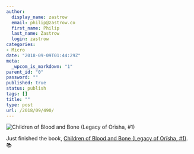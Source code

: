 ```yaml
---
author:
  display_name: zastrow
  email: philip@zastrow.co
  first_name: Philip
  last_name: Zastrow
  login: zastrow
categories:
- Micro
date: "2018-09-09T01:44:29Z"
meta:
  _wpcom_is_markdown: "1"
parent_id: "0"
password: ""
published: true
status: publish
tags: []
title: ""
type: post
url: /2018/09/490/
---
```

<p><img src="https://i.gr-assets.com/images/S/compressed.photo.goodreads.com/books/1501934314l/35917072._SY475_.jpg" alt="Children of Blood and Bone (Legacy of Orïsha, #1)" /></p>
<p>Just finished the book, <a href="https://www.goodreads.com/review/show/2320691974?utm_medium=api&amp;utm_source=rss">Children of Blood and Bone (Legacy of Orïsha, #1)</a>. 📚</p>
